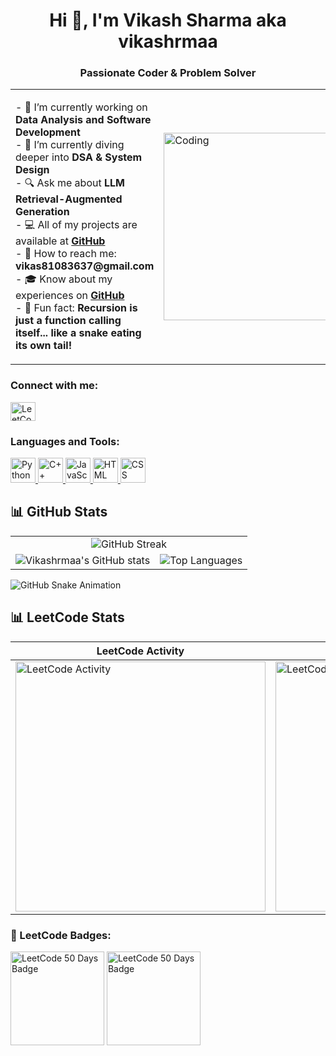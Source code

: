 <h1 align="center">Hi 👋, I'm Vikash Sharma aka vikashrmaa</h1>
<h3 align="center">Passionate Coder & Problem Solver</h3>

<table>
  <tr>
    <td>
      <p>
        - 💙 I’m currently working on <strong>Data Analysis and Software Development</strong><br>
        - 🌱 I’m currently diving deeper into <strong>DSA & System Design</strong><br>
        - 🔍 Ask me about <strong>LLM Retrieval-Augmented Generation</strong><br>
        - 💻 All of my projects are available at <a href="https://github.com/vikashrmaa"><strong>GitHub</strong></a><br>
        - 💎 How to reach me: <strong>vikas81083637@gmail.com</strong><br>
        - 🎓 Know about my experiences on <a href="https://github.com/vikashrmaa"><strong>GitHub</strong></a><br>
        - 🚀 Fun fact: <strong>Recursion is just a function calling itself... like a snake eating its own tail!</strong>
      </p>
    </td>
    <td>
      <img src="https://cdn.dribbble.com/users/1059583/screenshots/4171367/coding-freak.gif" alt="Coding" width="300" />
    </td>
  </tr>
</table>

<h3>Connect with me:</h3>
<p>
  <a href="https://leetcode.com/u/vikashrma/" target="_blank">
    <img src="https://raw.githubusercontent.com/rahuldkjain/github-profile-readme-generator/master/src/images/icons/Social/leet-code.svg" alt="LeetCode" height="30" width="40" />
  </a>
</p>

<h3>Languages and Tools:</h3>
<p>
  <a href="https://www.python.org" target="_blank" rel="noreferrer">
    <img src="https://cdn.jsdelivr.net/gh/devicons/devicon/icons/python/python-original.svg" alt="Python" width="40" height="40" />
  </a>
  <a href="https://www.w3schools.com/cpp/" target="_blank" rel="noreferrer">
    <img src="https://cdn.jsdelivr.net/gh/devicons/devicon/icons/cplusplus/cplusplus-original.svg" alt="C++" width="40" height="40" />
  </a>
  <a href="https://developer.mozilla.org/en-US/docs/Web/JavaScript" target="_blank" rel="noreferrer">
    <img src="https://cdn.jsdelivr.net/gh/devicons/devicon/icons/javascript/javascript-original.svg" alt="JavaScript" width="40" height="40" />
  </a>
  <a href="https://developer.mozilla.org/en-US/docs/Web/HTML" target="_blank" rel="noreferrer">
    <img src="https://cdn.jsdelivr.net/gh/devicons/devicon/icons/html5/html5-original.svg" alt="HTML" width="40" height="40" />
  </a>
  <a href="https://developer.mozilla.org/en-US/docs/Web/CSS" target="_blank" rel="noreferrer">
    <img src="https://cdn.jsdelivr.net/gh/devicons/devicon/icons/css3/css3-original.svg" alt="CSS" width="40" height="40" />
  </a>
</p>

## 📊 GitHub Stats

<table>
    <td align="center" colspan="2">
      <img src="https://nirzak-streak-stats.vercel.app?user=vikashrmaa&theme=dark&hide_border=true&card_width=800" alt="GitHub Streak" />
    </td>
  </tr>
  <tr>
    <td align="center">
      <img src="https://github-readme-stats.vercel.app/api?username=vikashrmaa&theme=dark&hide=issues&show_icons=true&rank_icon=github" alt="Vikashrmaa's GitHub stats" />
    </td>
    <td align="center">
      <img src="https://github-readme-stats.vercel.app/api/top-langs/?username=vikashrmaa&layout=compact&theme=dark" alt="Top Languages" />
    </td>
  </tr>
</table>

<picture>
  <source media="(prefers-color-scheme: dark)" srcset="dist/github-snake-dark.svg" />
  <source media="(prefers-color-scheme: light)" srcset="dist/github-snake.svg" />
  <img alt="GitHub Snake Animation" src="dist/github-snake.svg" />
</picture>

## 📊 LeetCode Stats

| LeetCode Activity | LeetCode Heatmap |
|-------------------|-----------------|
| <img src="https://leetcard.jacoblin.cool/vikashrma?theme=dark&ext=activity&height=400" width="400" alt="LeetCode Activity" /> | <img src="https://leetcard.jacoblin.cool/vikashrma?theme=dark&ext=heatmap&height=400" width="400" alt="LeetCode Heatmap" /> |

<h3>🏅 LeetCode Badges:</h3>
<p>
  <img src="https://assets.leetcode.com/static_assets/others/2550.gif" alt="LeetCode 50 Days Badge" width="150" />
  <img src="https://assets.leetcode.com/static_assets/others/2550.gif" alt="LeetCode 50 Days Badge" width="150" />

 
</p>
